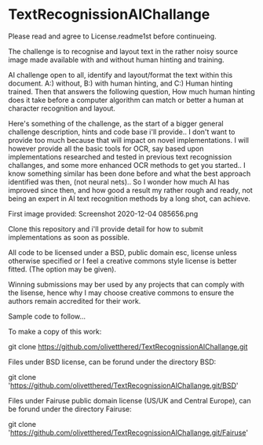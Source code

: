 # TextRecognissionAIChallange
Please read and agree to License.readme1st before continueing. 

The challenge is to recognise and layout text in the rather noisy source image made available with and without human hinting and training.


AI challenge open to all, identify and layout/format the text within this document. A:) without,  B:) with human hinting, and C:) Human hinting trained. Then that answers the following question, How much human hinting does it take before a computer algorithm can match or better a human at character recognition and layout.


Here's something of the challenge, as the start of a bigger general challenge description, hints and code base i'll provide.. I don't want to provide too much because that will impact on novel implementations. I will however provide all the basic tools for OCR, say based upon implementations researched and tested in previous text recognission challanges,  and some more enhanced OCR methods to get you started..
I know something similar has been done before and what the best approach identified was then, (not neural nets)..
So I wonder how much AI has improved since then, and how good a result my rather rough and ready, not being an expert in AI text recognition methods by a long shot, can achieve.

First image provided: Screenshot 2020-12-04 085656.png


Clone this repository and i'll provide detail for how to submit implementations as soon as possible.


All code to be licensed under a BSD, public domain esc, license unless otherwise specified or I feel a creative commons style license is better fitted. (The option may be given).


Winning submissions may ber used by any projects that can comply with the lisense, hence why I may choose creative commons to ensure the authors remain accredited for their work.



Sample code to follow...

To make a copy of this work:

git clone https://github.com/olivetthered/TextRecognissionAIChallange.git

Files under BSD license, can be forund under the directory BSD:

git clone 'https://github.com/olivetthered/TextRecognissionAIChallange.git/BSD'

Files under  Fairuse public domain license (US/UK and Central Europe), can be forund under the directory Fairuse:

git clone 'https://github.com/olivetthered/TextRecognissionAIChallange.git/Fairuse'
